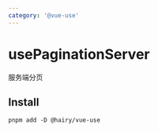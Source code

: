 ```yaml
---
category: '@vue-use'
---
```


# usePaginationServer

服务端分页

## Install

```
pnpm add -D @hairy/vue-use
```

